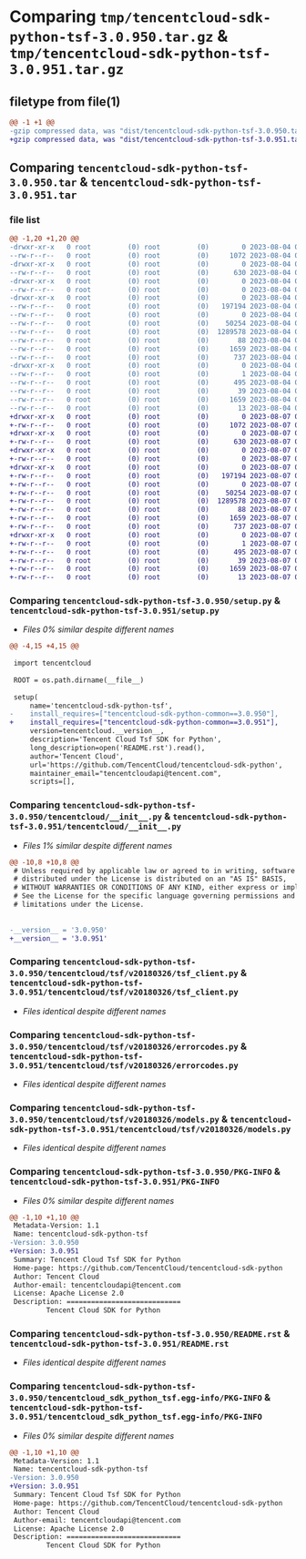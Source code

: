 # Comparing `tmp/tencentcloud-sdk-python-tsf-3.0.950.tar.gz` & `tmp/tencentcloud-sdk-python-tsf-3.0.951.tar.gz`

## filetype from file(1)

```diff
@@ -1 +1 @@
-gzip compressed data, was "dist/tencentcloud-sdk-python-tsf-3.0.950.tar", last modified: Fri Aug  4 00:37:41 2023, max compression
+gzip compressed data, was "dist/tencentcloud-sdk-python-tsf-3.0.951.tar", last modified: Mon Aug  7 00:37:35 2023, max compression
```

## Comparing `tencentcloud-sdk-python-tsf-3.0.950.tar` & `tencentcloud-sdk-python-tsf-3.0.951.tar`

### file list

```diff
@@ -1,20 +1,20 @@
-drwxr-xr-x   0 root         (0) root         (0)        0 2023-08-04 00:37:41.000000 tencentcloud-sdk-python-tsf-3.0.950/
--rw-r--r--   0 root         (0) root         (0)     1072 2023-08-04 00:37:40.000000 tencentcloud-sdk-python-tsf-3.0.950/setup.py
-drwxr-xr-x   0 root         (0) root         (0)        0 2023-08-04 00:37:41.000000 tencentcloud-sdk-python-tsf-3.0.950/tencentcloud/
--rw-r--r--   0 root         (0) root         (0)      630 2023-08-04 00:37:40.000000 tencentcloud-sdk-python-tsf-3.0.950/tencentcloud/__init__.py
-drwxr-xr-x   0 root         (0) root         (0)        0 2023-08-04 00:37:41.000000 tencentcloud-sdk-python-tsf-3.0.950/tencentcloud/tsf/
--rw-r--r--   0 root         (0) root         (0)        0 2023-08-04 00:37:40.000000 tencentcloud-sdk-python-tsf-3.0.950/tencentcloud/tsf/__init__.py
-drwxr-xr-x   0 root         (0) root         (0)        0 2023-08-04 00:37:41.000000 tencentcloud-sdk-python-tsf-3.0.950/tencentcloud/tsf/v20180326/
--rw-r--r--   0 root         (0) root         (0)   197194 2023-08-04 00:37:40.000000 tencentcloud-sdk-python-tsf-3.0.950/tencentcloud/tsf/v20180326/tsf_client.py
--rw-r--r--   0 root         (0) root         (0)        0 2023-08-04 00:37:40.000000 tencentcloud-sdk-python-tsf-3.0.950/tencentcloud/tsf/v20180326/__init__.py
--rw-r--r--   0 root         (0) root         (0)    50254 2023-08-04 00:37:40.000000 tencentcloud-sdk-python-tsf-3.0.950/tencentcloud/tsf/v20180326/errorcodes.py
--rw-r--r--   0 root         (0) root         (0)  1289578 2023-08-04 00:37:40.000000 tencentcloud-sdk-python-tsf-3.0.950/tencentcloud/tsf/v20180326/models.py
--rw-r--r--   0 root         (0) root         (0)       88 2023-08-04 00:37:41.000000 tencentcloud-sdk-python-tsf-3.0.950/setup.cfg
--rw-r--r--   0 root         (0) root         (0)     1659 2023-08-04 00:37:41.000000 tencentcloud-sdk-python-tsf-3.0.950/PKG-INFO
--rw-r--r--   0 root         (0) root         (0)      737 2023-08-04 00:37:40.000000 tencentcloud-sdk-python-tsf-3.0.950/README.rst
-drwxr-xr-x   0 root         (0) root         (0)        0 2023-08-04 00:37:41.000000 tencentcloud-sdk-python-tsf-3.0.950/tencentcloud_sdk_python_tsf.egg-info/
--rw-r--r--   0 root         (0) root         (0)        1 2023-08-04 00:37:41.000000 tencentcloud-sdk-python-tsf-3.0.950/tencentcloud_sdk_python_tsf.egg-info/dependency_links.txt
--rw-r--r--   0 root         (0) root         (0)      495 2023-08-04 00:37:41.000000 tencentcloud-sdk-python-tsf-3.0.950/tencentcloud_sdk_python_tsf.egg-info/SOURCES.txt
--rw-r--r--   0 root         (0) root         (0)       39 2023-08-04 00:37:41.000000 tencentcloud-sdk-python-tsf-3.0.950/tencentcloud_sdk_python_tsf.egg-info/requires.txt
--rw-r--r--   0 root         (0) root         (0)     1659 2023-08-04 00:37:41.000000 tencentcloud-sdk-python-tsf-3.0.950/tencentcloud_sdk_python_tsf.egg-info/PKG-INFO
--rw-r--r--   0 root         (0) root         (0)       13 2023-08-04 00:37:41.000000 tencentcloud-sdk-python-tsf-3.0.950/tencentcloud_sdk_python_tsf.egg-info/top_level.txt
+drwxr-xr-x   0 root         (0) root         (0)        0 2023-08-07 00:37:35.000000 tencentcloud-sdk-python-tsf-3.0.951/
+-rw-r--r--   0 root         (0) root         (0)     1072 2023-08-07 00:37:35.000000 tencentcloud-sdk-python-tsf-3.0.951/setup.py
+drwxr-xr-x   0 root         (0) root         (0)        0 2023-08-07 00:37:35.000000 tencentcloud-sdk-python-tsf-3.0.951/tencentcloud/
+-rw-r--r--   0 root         (0) root         (0)      630 2023-08-07 00:37:35.000000 tencentcloud-sdk-python-tsf-3.0.951/tencentcloud/__init__.py
+drwxr-xr-x   0 root         (0) root         (0)        0 2023-08-07 00:37:35.000000 tencentcloud-sdk-python-tsf-3.0.951/tencentcloud/tsf/
+-rw-r--r--   0 root         (0) root         (0)        0 2023-08-07 00:37:35.000000 tencentcloud-sdk-python-tsf-3.0.951/tencentcloud/tsf/__init__.py
+drwxr-xr-x   0 root         (0) root         (0)        0 2023-08-07 00:37:35.000000 tencentcloud-sdk-python-tsf-3.0.951/tencentcloud/tsf/v20180326/
+-rw-r--r--   0 root         (0) root         (0)   197194 2023-08-07 00:37:35.000000 tencentcloud-sdk-python-tsf-3.0.951/tencentcloud/tsf/v20180326/tsf_client.py
+-rw-r--r--   0 root         (0) root         (0)        0 2023-08-07 00:37:35.000000 tencentcloud-sdk-python-tsf-3.0.951/tencentcloud/tsf/v20180326/__init__.py
+-rw-r--r--   0 root         (0) root         (0)    50254 2023-08-07 00:37:35.000000 tencentcloud-sdk-python-tsf-3.0.951/tencentcloud/tsf/v20180326/errorcodes.py
+-rw-r--r--   0 root         (0) root         (0)  1289578 2023-08-07 00:37:35.000000 tencentcloud-sdk-python-tsf-3.0.951/tencentcloud/tsf/v20180326/models.py
+-rw-r--r--   0 root         (0) root         (0)       88 2023-08-07 00:37:35.000000 tencentcloud-sdk-python-tsf-3.0.951/setup.cfg
+-rw-r--r--   0 root         (0) root         (0)     1659 2023-08-07 00:37:35.000000 tencentcloud-sdk-python-tsf-3.0.951/PKG-INFO
+-rw-r--r--   0 root         (0) root         (0)      737 2023-08-07 00:37:35.000000 tencentcloud-sdk-python-tsf-3.0.951/README.rst
+drwxr-xr-x   0 root         (0) root         (0)        0 2023-08-07 00:37:35.000000 tencentcloud-sdk-python-tsf-3.0.951/tencentcloud_sdk_python_tsf.egg-info/
+-rw-r--r--   0 root         (0) root         (0)        1 2023-08-07 00:37:35.000000 tencentcloud-sdk-python-tsf-3.0.951/tencentcloud_sdk_python_tsf.egg-info/dependency_links.txt
+-rw-r--r--   0 root         (0) root         (0)      495 2023-08-07 00:37:35.000000 tencentcloud-sdk-python-tsf-3.0.951/tencentcloud_sdk_python_tsf.egg-info/SOURCES.txt
+-rw-r--r--   0 root         (0) root         (0)       39 2023-08-07 00:37:35.000000 tencentcloud-sdk-python-tsf-3.0.951/tencentcloud_sdk_python_tsf.egg-info/requires.txt
+-rw-r--r--   0 root         (0) root         (0)     1659 2023-08-07 00:37:35.000000 tencentcloud-sdk-python-tsf-3.0.951/tencentcloud_sdk_python_tsf.egg-info/PKG-INFO
+-rw-r--r--   0 root         (0) root         (0)       13 2023-08-07 00:37:35.000000 tencentcloud-sdk-python-tsf-3.0.951/tencentcloud_sdk_python_tsf.egg-info/top_level.txt
```

### Comparing `tencentcloud-sdk-python-tsf-3.0.950/setup.py` & `tencentcloud-sdk-python-tsf-3.0.951/setup.py`

 * *Files 0% similar despite different names*

```diff
@@ -4,15 +4,15 @@
 
 import tencentcloud
 
 ROOT = os.path.dirname(__file__)
 
 setup(
     name='tencentcloud-sdk-python-tsf',
-    install_requires=["tencentcloud-sdk-python-common==3.0.950"],
+    install_requires=["tencentcloud-sdk-python-common==3.0.951"],
     version=tencentcloud.__version__,
     description='Tencent Cloud Tsf SDK for Python',
     long_description=open('README.rst').read(),
     author='Tencent Cloud',
     url='https://github.com/TencentCloud/tencentcloud-sdk-python',
     maintainer_email="tencentcloudapi@tencent.com",
     scripts=[],
```

### Comparing `tencentcloud-sdk-python-tsf-3.0.950/tencentcloud/__init__.py` & `tencentcloud-sdk-python-tsf-3.0.951/tencentcloud/__init__.py`

 * *Files 1% similar despite different names*

```diff
@@ -10,8 +10,8 @@
 # Unless required by applicable law or agreed to in writing, software
 # distributed under the License is distributed on an "AS IS" BASIS,
 # WITHOUT WARRANTIES OR CONDITIONS OF ANY KIND, either express or implied.
 # See the License for the specific language governing permissions and
 # limitations under the License.
 
 
-__version__ = '3.0.950'
+__version__ = '3.0.951'
```

### Comparing `tencentcloud-sdk-python-tsf-3.0.950/tencentcloud/tsf/v20180326/tsf_client.py` & `tencentcloud-sdk-python-tsf-3.0.951/tencentcloud/tsf/v20180326/tsf_client.py`

 * *Files identical despite different names*

### Comparing `tencentcloud-sdk-python-tsf-3.0.950/tencentcloud/tsf/v20180326/errorcodes.py` & `tencentcloud-sdk-python-tsf-3.0.951/tencentcloud/tsf/v20180326/errorcodes.py`

 * *Files identical despite different names*

### Comparing `tencentcloud-sdk-python-tsf-3.0.950/tencentcloud/tsf/v20180326/models.py` & `tencentcloud-sdk-python-tsf-3.0.951/tencentcloud/tsf/v20180326/models.py`

 * *Files identical despite different names*

### Comparing `tencentcloud-sdk-python-tsf-3.0.950/PKG-INFO` & `tencentcloud-sdk-python-tsf-3.0.951/PKG-INFO`

 * *Files 0% similar despite different names*

```diff
@@ -1,10 +1,10 @@
 Metadata-Version: 1.1
 Name: tencentcloud-sdk-python-tsf
-Version: 3.0.950
+Version: 3.0.951
 Summary: Tencent Cloud Tsf SDK for Python
 Home-page: https://github.com/TencentCloud/tencentcloud-sdk-python
 Author: Tencent Cloud
 Author-email: tencentcloudapi@tencent.com
 License: Apache License 2.0
 Description: ============================
         Tencent Cloud SDK for Python
```

### Comparing `tencentcloud-sdk-python-tsf-3.0.950/README.rst` & `tencentcloud-sdk-python-tsf-3.0.951/README.rst`

 * *Files identical despite different names*

### Comparing `tencentcloud-sdk-python-tsf-3.0.950/tencentcloud_sdk_python_tsf.egg-info/PKG-INFO` & `tencentcloud-sdk-python-tsf-3.0.951/tencentcloud_sdk_python_tsf.egg-info/PKG-INFO`

 * *Files 0% similar despite different names*

```diff
@@ -1,10 +1,10 @@
 Metadata-Version: 1.1
 Name: tencentcloud-sdk-python-tsf
-Version: 3.0.950
+Version: 3.0.951
 Summary: Tencent Cloud Tsf SDK for Python
 Home-page: https://github.com/TencentCloud/tencentcloud-sdk-python
 Author: Tencent Cloud
 Author-email: tencentcloudapi@tencent.com
 License: Apache License 2.0
 Description: ============================
         Tencent Cloud SDK for Python
```

